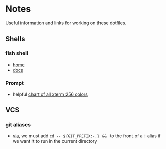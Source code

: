 Notes
=====

Useful information and links for working on these dotfiles.

Shells
------

### fish shell
- [home](https://fishshell.com/)
- [docs](https://fishshell.com/docs/current/index.html)

### Prompt

- helpful [chart of all xterm 256 colors](https://upload.wikimedia.org/wikipedia/commons/9/95/Xterm_color_chart.png)

VCS
----

### git aliases

- [via](https://stackoverflow.com/a/26243454/1139122), we must add `cd -- ${GIT_PREFIX:-.} && ` to the front of a `!` alias if we want it to run in the current directory
